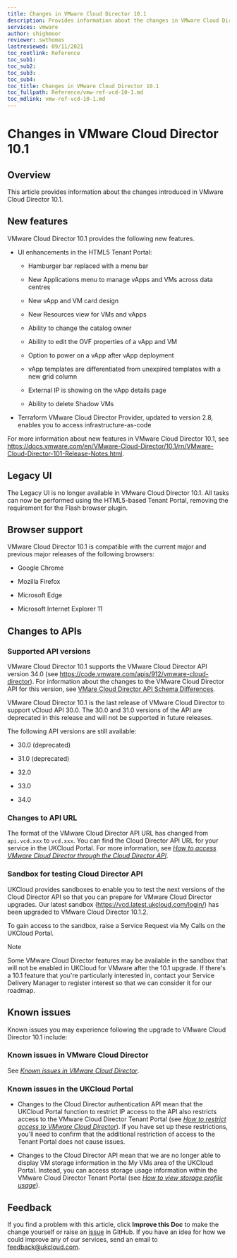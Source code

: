 ```yaml
---
title: Changes in VMware Cloud Director 10.1
description: Provides information about the changes in VMware Cloud Director 10.1
services: vmware
author: shighmoor
reviewer: swthomas
lastreviewed: 09/11/2021
toc_rootlink: Reference
toc_sub1: 
toc_sub2:
toc_sub3:
toc_sub4:
toc_title: Changes in VMware Cloud Director 10.1
toc_fullpath: Reference/vmw-ref-vcd-10-1.md
toc_mdlink: vmw-ref-vcd-10-1.md
---
```


# Changes in VMware Cloud Director 10.1

## Overview

This article provides information about the changes introduced in VMware Cloud Director 10.1.

## New features

VMware Cloud Director 10.1 provides the following new features.

- UI enhancements in the HTML5 Tenant Portal:

  - Hamburger bar replaced with a menu bar

  - New Applications menu to manage vApps and VMs across data centres

  - New vApp and VM card design

  - New Resources view for VMs and vApps

  - Ability to change the catalog owner

  - Ability to edit the OVF properties of a vApp and VM

  - Option to power on a vApp after vApp deployment

  - vApp templates are differentiated from unexpired templates with a new grid column

  - External IP is showing on the vApp details page

  - Ability to delete Shadow VMs

- Terraform VMware Cloud Director Provider, updated to version 2.8, enables you to access infrastructure-as-code

For more information about new features in VMware Cloud Director 10.1, see <https://docs.vmware.com/en/VMware-Cloud-Director/10.1/rn/VMware-Cloud-Director-101-Release-Notes.html>.

## Legacy UI

The Legacy UI is no longer available in VMware Cloud Director 10.1. All tasks can now be performed using the HTML5-based Tenant Portal, removing the requirement for the Flash browser plugin.

## Browser support

VMware Cloud Director 10.1 is compatible with the current major and previous major releases of the following browsers:

- Google Chrome

- Mozilla Firefox

- Microsoft Edge

- Microsoft Internet Explorer 11

## Changes to APIs

### Supported API versions

VMware Cloud Director 10.1 supports the VMware Cloud Director API version 34.0 (see <https://code.vmware.com/apis/912/vmware-cloud-director>). For information about the changes to the VMware Cloud Director API for this version, see [VMare Cloud Director API Schema Differences](https://code.vmware.com/apis/912/vmware-cloud-director/doc/diff/index.html).

VMware Cloud Director 10.1 is the last release of VMware Cloud Director to support vCloud API 30.0. The 30.0 and 31.0 versions of the API are deprecated in this release and will not be supported in future releases.

The following API versions are still available:

- 30.0 (deprecated)

- 31.0 (deprecated)

- 32.0

- 33.0

- 34.0

### Changes to API URL

The format of the VMware Cloud Director API URL has changed from `api.vcd.xxx` to `vcd.xxx`. You can find the Cloud Director API URL for your service in the UKCloud Portal. For more information, see [*How to access VMware Cloud Director through the Cloud Director API*](vmw-how-access-vcloud-api.md).

### Sandbox for testing Cloud Director API

UKCloud provides sandboxes to enable you to test the next versions of the Cloud Director API so that you can prepare for VMware Cloud Director upgrades. Our latest sandbox (<https://vcd.latest.ukcloud.com/login/>) has been upgraded to VMware Cloud Director 10.1.2.

To gain access to the sandbox, raise a Service Request via My Calls on the UKCloud Portal.

> [!NOTE]
> Some VMware Cloud Director features may be available in the sandbox that will not be enabled in UKCloud for VMware after the 10.1 upgrade. If there's a 10.1 feature that you're particularly interested in, contact your Service Delivery Manager to register interest so that we can consider it for our roadmap.

## Known issues

Known issues you may experience following the upgrade to VMware Cloud Director 10.1 include:

### Known issues in VMware Cloud Director

See [*Known issues in VMware Cloud Director*](vmw-ref-vcd-known-issues.md).

### Known issues in the UKCloud Portal

- Changes to the Cloud Director authentication API mean that the UKCloud Portal function to restrict IP access to the API also restricts access to the VMware Cloud Director Tenant Portal (see [*How to restrict access to VMware Cloud Director*](../portal/ptl-how-restrict-access-vcloud-api.md)). If you have set up these restrictions, you'll need to confirm that the additional restriction of access to the Tenant Portal does not cause issues.

- Changes to the Cloud Director API mean that we are no longer able to display VM storage information in the My VMs area of the UKCloud Portal. Instead, you can access storage usage information within the VMware Cloud Director Tenant Portal (see [*How to view storage profile usage*](vmw-how-view-storage-usage.md)).

## Feedback

If you find a problem with this article, click **Improve this Doc** to make the change yourself or raise an [issue](https://github.com/UKCloud/documentation/issues) in GitHub. If you have an idea for how we could improve any of our services, send an email to <feedback@ukcloud.com>.

